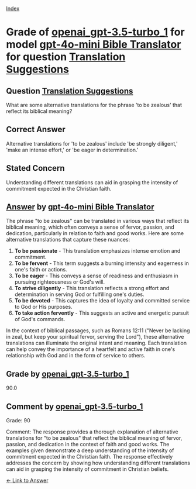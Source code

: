 
[Index](../../../../index.md)
# Grade of [openai_gpt-3.5-turbo_1](../../../grading_models/openai_gpt-3.5-turbo_1.md) for model [gpt-4o-mini Bible Translator](../../../answering_models/gpt-4o-mini_Bible_Translator.md) for question [Translation Suggestions](../../../questions/Translation_Suggestions.md)

## Question [Translation Suggestions](../../../questions/Translation_Suggestions.md)
What are some alternative translations for the phrase 'to be zealous' that reflect its biblical meaning?

## Correct Answer
Alternative translations for 'to be zealous' include 'be strongly diligent,' 'make an intense effort,' or 'be eager in determination.'

## Stated Concern
Understanding different translations can aid in grasping the intensity of commitment expected in the Christian faith.

## [Answer](../Translation_Suggestions.md) by [gpt-4o-mini Bible Translator](../../../answering_models/gpt-4o-mini_Bible_Translator.md)
The phrase "to be zealous" can be translated in various ways that reflect its biblical meaning, which often conveys a sense of fervor, passion, and dedication, particularly in relation to faith and good works. Here are some alternative translations that capture these nuances:

1. **To be passionate** - This translation emphasizes intense emotion and commitment.
2. **To be fervent** - This term suggests a burning intensity and eagerness in one's faith or actions.
3. **To be eager** - This conveys a sense of readiness and enthusiasm in pursuing righteousness or God's will.
4. **To strive diligently** - This translation reflects a strong effort and determination in serving God or fulfilling one's duties.
5. **To be devoted** - This captures the idea of loyalty and committed service to God or His purposes.
6. **To take action fervently** - This suggests an active and energetic pursuit of God's commands.

In the context of biblical passages, such as Romans 12:11 ("Never be lacking in zeal, but keep your spiritual fervor, serving the Lord"), these alternative translations can illuminate the original intent and meaning. Each translation can help convey the importance of a heartfelt and active faith in one's relationship with God and in the form of service to others.

## Grade by [openai_gpt-3.5-turbo_1](../../../grading_models/openai_gpt-3.5-turbo_1.md)
90.0

## Comment by [openai_gpt-3.5-turbo_1](../../../grading_models/openai_gpt-3.5-turbo_1.md)
Grade: 90

Comment: The response provides a thorough explanation of alternative translations for "to be zealous" that reflect the biblical meaning of fervor, passion, and dedication in the context of faith and good works. The examples given demonstrate a deep understanding of the intensity of commitment expected in the Christian faith. The response effectively addresses the concern by showing how understanding different translations can aid in grasping the intensity of commitment in Christian beliefs.

[&lt;- Link to Answer](../Translation_Suggestions.md)
